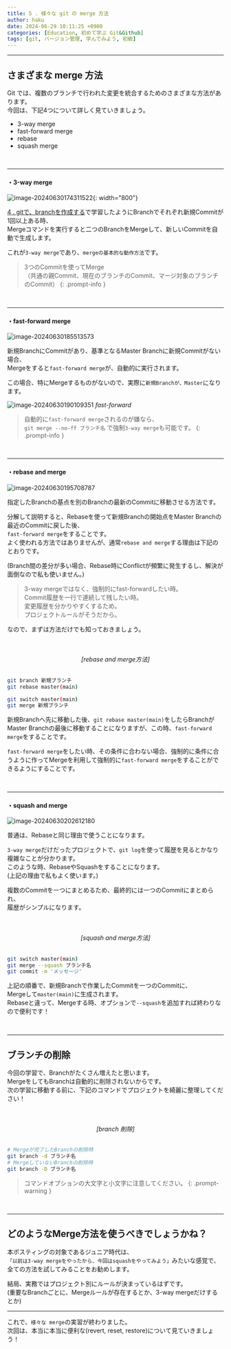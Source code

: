 ```yaml
---
title: 5 . 様々な git の merge 方法
author: haku
date: 2024-06-29 10:11:25 +0900
categories: [Education, 初めて学ぶ Git&Github]
tags: [git, バージョン管理, 学んでみよう, 初級]
---
```

---

## さまざまな merge 方法

Git では、複数のブランチで行われた変更を統合するためのさまざまな方法があります。  
今回は、下記4つについて詳しく見ていきましょう。

 - 3-way merge
 - fast-forward merge
 - rebase 
 - squash merge

<br/>

---

#### ・3-way merge

![image-20240630174311522](../assets/img/post/2024-06-15-edu-git-04/image-20240630174311522.png){: width="800"}

[4 . gitで、branchを作成する](https://hakunote.net/posts/edu-git-03/)で学習したようにBranchでそれぞれ新規Commitが1回以上ある時、  
Mergeコマンドを実行すると二つのBranchをMergeして、新しいCommitを自動で生成します。

これが`3-way merge`であり、`mergeの基本的な動作方法`です。

>  3つのCommitを使ってMerge  
>（共通の親Commit、現在のブランチのCommit、マージ対象のブランチのCommit）
{: .prompt-info }

<br/>

---

#### ・fast-forward merge

![image-20240630185513573](../assets/img/post/2024-06-15-edu-git-04/image-20240630185513573.png)

新規BranchにCommitがあり、基準となるMaster Branchに新規Commitがない場合、  
Mergeをすると`fast-forward merge`が、自動的に実行されます。

この場合、特にMergeするものがないので、実際に`新規Branchが、Master`になります。

![image-20240630190109351](../assets/img/post/2024-06-15-edu-git-04/image-20240630190109351.png)
_fast-forward_

> 自動的に`fast-forward merge`されるのが嫌なら、  
> `git merge --no-ff ブランチ名` で強制`3-way merge`も可能です。
{: .prompt-info }

<br/>

---

#### ・rebase and merge

![image-20240630195708787](../assets/img/post/2024-06-15-edu-git-04/image-20240630195708787.png)

指定したBranchの基点を別のBranchの最新のCommitに移動させる方法です。

分解して説明すると、Rebaseを使って新規Branchの開始点をMaster Branchの最近のCommitに戻した後、  
`fast-forward merge`をすることです。  
よく使われる方法ではありませんが、通常`rebase and merge`する理由は下記のとおりです。  

(Branch間の差分が多い場合、Rebase時にConflictが頻繁に発生するし、解決が面倒なので私も使いません。)

> 3-way mergeではなく、強制的にfast-forwardしたい時。  
> Commit履歴を一行で連続して残したい時。  
> 変更履歴を分かりやすくするため。  
> プロジェクトルールがそうだから。

なので、まずは方法だけでも知っておきましょう。

<br/>

###### <center>[rebase and merge方法]</center>
```bash
git branch 新規ブランチ
git rebase master(main)

git switch master(main)
git merge 新規ブランチ
```

新規Branchへ先に移動した後、`git rebase master(main)`をしたらBranchがMaster Branchの最後に移動することになりますが、この時、`fast-forward merge`をすることです。

`fast-forward merge`をしたい時、その条件に合わない場合、強制的に条件に合うように作ってMergeを利用して強制的に`fast-forward merge`をすることができるようにすることです。

<br/>

---

#### ・squash and merge

![image-20240630202612180](../assets/img/post/2024-06-15-edu-git-04/image-20240630202612180.png)

普通は、Rebaseと同じ理由で使うことになります。

`3-way merge`だけだったプロジェクトで、`git log`を使って履歴を見るとかなり複雑なことが分かります。  
このような時、RebaseやSquashをすることになります。  
(上記の理由で私もよく使います。)

複数のCommitを一つにまとめるため、最終的には一つのCommitにまとめられ、  
履歴がシンプルになります。

<br/>

###### <center>[squash and merge方法]</center>
```bash
git switch master(main)
git merge --squash ブランチ名
git commit -m 'メッセージ'
```

上記の順番で、新規Branchで作業したCommitを一つのCommitに、  
Mergeして`master(main)`に生成されます。  
Rebaseと違って、Mergeする時、オプションで`--squash`を追加すれば終わりなので便利です！

<br/>

---

## ブランチの削除

今回の学習で、Branchがたくさん増えたと思います。  
MergeをしてもBranchは自動的に削除されないからです。  
次の学習に移動する前に、下記のコマンドでプロジェクトを綺麗に整理してください！

<br/>

###### <center>[branch 削除]</center>
```bash
# Mergeが完了したBranchの削除時
git branch -d ブランチ名
# MergeしていないBranchの削除時
git branch -D ブランチ名
```

> コマンドオプションの大文字と小文字に注意してください。
{: .prompt-warning }

<br/>

---

## どのようなMerge方法を使うべきでしょうかね？

本ポスティングの対象であるジュニア時代は、  
`「以前は3-way mergeをやったから、今回はsquashをやってみよう」`みたいな感覚で、全ての方法を試してみることをお勧めします。

結局、実務ではプロジェクト別にルールが決まっているはずです。  
(重要なBranchごとに、Mergeルールが存在するとか、3-way mergeだけするとか)

------

これで、`様々な merge`の実習が終わりました。  
次回は、本当に本当に便利な(revert, reset, restore)について見ていきましょう！